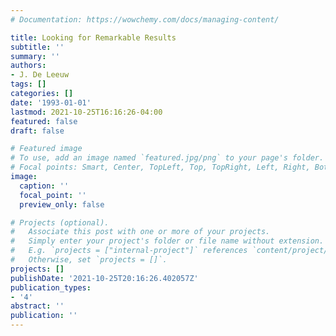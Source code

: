 ```yaml
---
# Documentation: https://wowchemy.com/docs/managing-content/

title: Looking for Remarkable Results
subtitle: ''
summary: ''
authors:
- J. De Leeuw
tags: []
categories: []
date: '1993-01-01'
lastmod: 2021-10-25T16:16:26-04:00
featured: false
draft: false

# Featured image
# To use, add an image named `featured.jpg/png` to your page's folder.
# Focal points: Smart, Center, TopLeft, Top, TopRight, Left, Right, BottomLeft, Bottom, BottomRight.
image:
  caption: ''
  focal_point: ''
  preview_only: false

# Projects (optional).
#   Associate this post with one or more of your projects.
#   Simply enter your project's folder or file name without extension.
#   E.g. `projects = ["internal-project"]` references `content/project/deep-learning/index.md`.
#   Otherwise, set `projects = []`.
projects: []
publishDate: '2021-10-25T20:16:26.402057Z'
publication_types:
- '4'
abstract: ''
publication: ''
---
```

